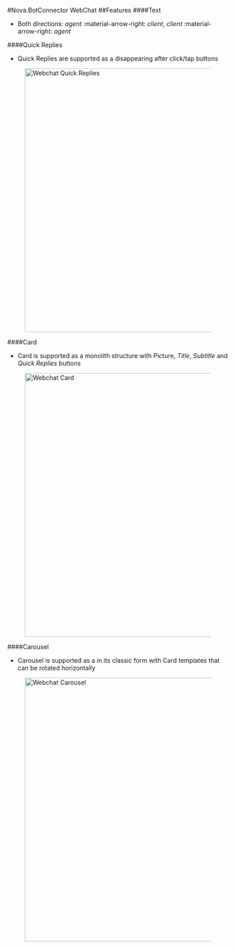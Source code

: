 #Nova.BotConnector WebChat
##Features
####Text
- Both directions: *agent* :material-arrow-right: *client*, *client* :material-arrow-right: *agent*

####Quick Replies
- Quick Replies are supported as a disappearing after click/tap buttons

<figure> <img src="/novadocs/components/botconnector/examples/WebchatConnectorQuickReplies.png" title="Webchat Quick Replies" width="600" height"500"> </a> </figure>

####Card
- Card is supported as a monolith structure with Picture, *Title*, *Subtitle* and *Quick Replies* buttons

<figure> <img src="/novadocs/components/botconnector/examples/WebchatConnectorCard.png" title="Webchat Card" width="600" height"500"> </a> </figure>

####Carousel
- Carousel is supported as a in its classic form with Card templates that can be rotated horizontally

<figure> <img src="/novadocs/components/botconnector/examples/WebchatConnectorCarousel.png" title="Webchat Carousel" width="600" height"500"> </a> </figure>